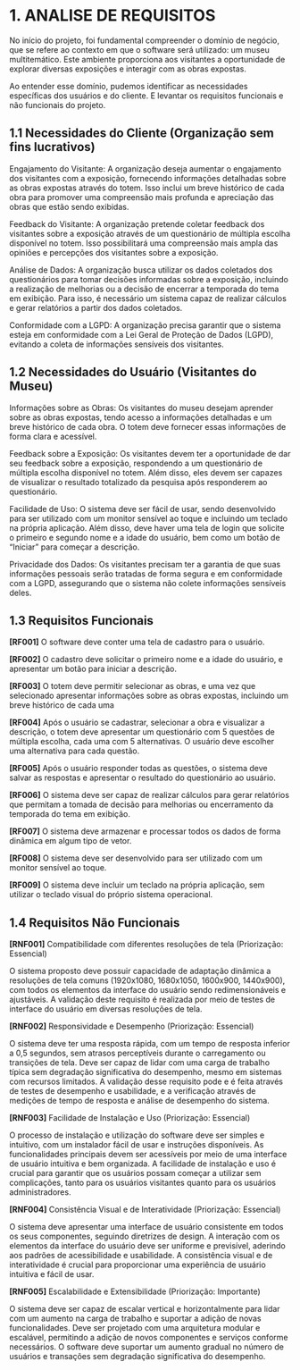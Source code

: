 # 1. ANALISE DE REQUISITOS

No início do projeto, foi fundamental compreender o domínio de negócio, que se refere ao contexto em que o software será utilizado: um museu multitemático. Este ambiente proporciona aos visitantes a oportunidade de explorar diversas exposições e interagir com as obras expostas.

Ao entender esse domínio, pudemos identificar as necessidades específicas dos usuários e do cliente. E levantar os requisitos funcionais e não funcionais do projeto.

## 1.1 Necessidades do Cliente (Organização sem fins lucrativos)

Engajamento do Visitante: A organização deseja aumentar o engajamento dos visitantes com a exposição, fornecendo informações detalhadas sobre as obras expostas através do totem. Isso inclui um breve histórico de cada obra para promover uma compreensão mais profunda e apreciação das obras que estão sendo exibidas.

Feedback do Visitante: A organização pretende coletar feedback dos visitantes sobre a exposição através de um questionário de múltipla escolha disponível no totem. Isso possibilitará uma compreensão mais ampla das opiniões e percepções dos visitantes sobre a exposição.

Análise de Dados: A organização busca utilizar os dados coletados dos questionários para tomar decisões informadas sobre a exposição, incluindo a realização de melhorias ou a decisão de encerrar a temporada do tema em exibição. Para isso, é necessário um sistema capaz de realizar cálculos e gerar relatórios a partir dos dados coletados.

Conformidade com a LGPD: A organização precisa garantir que o sistema esteja em conformidade com a Lei Geral de Proteção de Dados (LGPD), evitando a coleta de informações sensíveis dos visitantes.

## 1.2 Necessidades do Usuário (Visitantes do Museu)

Informações sobre as Obras: Os visitantes do museu desejam aprender sobre as obras expostas, tendo acesso a informações detalhadas e um breve histórico de cada obra. O totem deve fornecer essas informações de forma clara e acessível.

Feedback sobre a Exposição: Os visitantes devem ter a oportunidade de dar seu feedback sobre a exposição, respondendo a um questionário de múltipla escolha disponível no totem. Além disso, eles devem ser capazes de visualizar o resultado totalizado da pesquisa após responderem ao questionário.

Facilidade de Uso: O sistema deve ser fácil de usar, sendo desenvolvido para ser utilizado com um monitor sensível ao toque e incluindo um teclado na própria aplicação. Além disso, deve haver uma tela de login que solicite o primeiro e segundo nome e a idade do usuário, bem como um botão de “Iniciar” para começar a descrição.

Privacidade dos Dados: Os visitantes precisam ter a garantia de que suas informações pessoais serão tratadas de forma segura e em conformidade com a LGPD, assegurando que o sistema não colete informações sensíveis deles.

## 1.3 Requisitos Funcionais

**[RF001]** O software deve conter uma tela de cadastro para o usuário.

**[RF002]** O cadastro deve solicitar o primeiro nome e a idade do usuário, e apresentar um botão para iniciar a descrição.

**[RF003]** O totem deve permitir selecionar as obras, e uma vez que selecionado apresentar informações sobre as obras expostas, incluindo um breve histórico de cada uma

**[RF004]** Após o usuário se cadastrar, selecionar a obra e visualizar a descrição, o totem deve apresentar um questionário com 5 questões de múltipla escolha, cada uma com 5 alternativas. O usuário deve escolher uma alternativa para cada questão.

**[RF005]** Após o usuário responder todas as questões, o sistema deve salvar as respostas e apresentar o resultado do questionário ao usuário.

**[RF006]** O sistema deve ser capaz de realizar cálculos para gerar relatórios que permitam a tomada de decisão para melhorias ou encerramento da temporada do tema em exibição.

**[RF007]** O sistema deve armazenar e processar todos os dados de forma dinâmica em algum tipo de vetor.

**[RF008]** O sistema deve ser desenvolvido para ser utilizado com um monitor sensível ao toque.

**[RF009]** O sistema deve incluir um teclado na própria aplicação, sem utilizar o teclado visual do próprio sistema operacional.

## 1.4 Requisitos Não Funcionais

**[RNF001]** Compatibilidade com diferentes resoluções de tela (Priorização: Essencial)

O sistema proposto deve possuir capacidade de adaptação dinâmica a resoluções de tela comuns (1920x1080, 1680x1050, 1600x900, 1440x900), com todos os elementos da interface do usuário sendo redimensionáveis e ajustáveis. A validação deste requisito é realizada por meio de testes de interface do usuário em diversas resoluções de tela.

**[RNF002]** Responsividade e Desempenho (Priorização: Essencial)

O sistema deve ter uma resposta rápida, com um tempo de resposta inferior a 0,5 segundos, sem atrasos perceptíveis durante o carregamento ou transições de tela. Deve ser capaz de lidar com uma carga de trabalho típica sem degradação significativa do desempenho, mesmo em sistemas com recursos limitados. A validação desse requisito pode e é feita através de testes de desempenho e usabilidade, e a verificação através de medições de tempo de resposta e análise de desempenho do sistema.

**[RNF003]** Facilidade de Instalação e Uso (Priorização: Essencial)

O processo de instalação e utilização do software deve ser simples e intuitivo, com um instalador fácil de usar e instruções disponíveis. As funcionalidades principais devem ser acessíveis por meio de uma interface de usuário intuitiva e bem organizada. A facilidade de instalação e uso é crucial para garantir que os usuários possam começar a utilizar sem complicações, tanto para os usuários visitantes quanto para os usuários administradores.

**[RNF004]** Consistência Visual e de Interatividade (Priorização: Essencial)

O sistema deve apresentar uma interface de usuário consistente em todos os seus componentes, seguindo diretrizes de design. A interação com os elementos da interface do usuário deve ser uniforme e previsível, aderindo aos padrões de acessibilidade e usabilidade. A consistência visual e de interatividade é crucial para proporcionar uma experiência de usuário intuitiva e fácil de usar.

**[RNF005]** Escalabilidade e Extensibilidade (Priorização: Importante)

O sistema deve ser capaz de escalar vertical e horizontalmente para lidar com um aumento na carga de trabalho e suportar a adição de novas funcionalidades. Deve ser projetado com uma arquitetura modular e escalável, permitindo a adição de novos componentes e serviços conforme necessários. O software deve suportar um aumento gradual no número de usuários e transações sem degradação significativa do desempenho.
